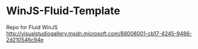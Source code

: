 WinJS-Fluid-Template
====================

Repo for Fluid WinJS http://visualstudiogallery.msdn.microsoft.com/88008001-cb17-4245-9486-2d210546c94e
